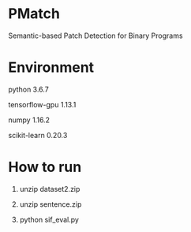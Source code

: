 # PMatch
Semantic-based Patch Detection for Binary Programs

# Environment
python 3.6.7

tensorflow-gpu 1.13.1

numpy 1.16.2

scikit-learn 0.20.3

# How to run
1) unzip dataset2.zip

2) unzip sentence.zip

3) python sif_eval.py
